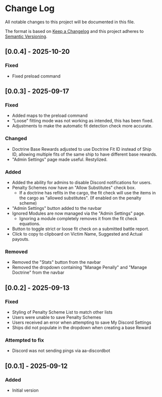 # Change Log

All notable changes to this project will be documented in this file.

The format is based on [Keep a Changelog](http://keepachangelog.com/)
and this project adheres to [Semantic Versioning](http://semver.org/).

## [0.0.4] - 2025-10-20

### Fixed
- Fixed preload command

## [0.0.3] - 2025-09-17

### Fixed
- Added maps to the preload command
- "Loose" fitting mode was not working as intended, this has been fixed.
- Adjustments to make the automatic fit detection check more accurate.

### Changed
- Doctrine Base Rewards adjusted to use Doctrine Fit ID instead of Ship ID, allowing multiple fits of the same ship to have different base rewards.
- "Admin Settings" page made useful. Restylized.

### Added
- Added the ability for admins to disable Discord notifications for users.
- Penalty Schemes now have an "Allow Substitutes" check box.
  - If a doctrine has refits in the cargo, the fit check will use the items in the cargo as "allowed substitutes". (If enabled on the penalty scheme)
- "Admin Settings" button added to the navbar
- Ignored Modules are now managed via the "Admin Settings" page.
  - Ignoring a module completely removes it from the fit check equations.
- Button to toggle strict or loose fit check on a submitted battle report.
- Click to copy to clipboard on Victim Name, Suggested and Actual payouts.

### Removed
- Removed the "Stats" button from the navbar
- Removed the dropdown containing "Manage Penally" and "Manage Doctrine" from the navbar

## [0.0.2] - 2025-09-13

### Fixed

- Styling of Penalty Scheme List to match other lists
- Users were unable to save Penalty Schemes
- Users received an error when attempting to save My Discord Settings
- Ships did not populate in the dropdown when creating a base Reward

### Attempted to fix
- Discord was not sending pings via aa-discordbot


## [0.0.1] - 2025-09-12

### Added

- Initial version
